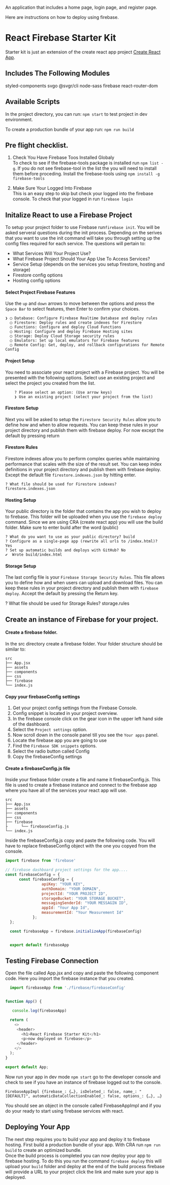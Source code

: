 An application that includes a home page, login page, and register page.

Here are instructions on how to deploy using firebase.

# React Firebase Starter Kit
Starter kit is just an extension of the create react app project [Create React App](https://github.com/facebook/create-react-app).

##  Includes The Following Modules
styled-components
svgo
@svgr/cli
node-sass
firebase
react-router-dom


##  Available Scripts

In the project directory, you can run: `npm start` to test project in dev environment.

To create a production bundle of your app run: `npm run build`

 

 


## Pre flight checklist.

1. Check You Have Firebase Toos Installed Globaly  
To check to see if the firebase-tools package is installed run  ```npm list -g```. If you do not see firebase-tool in the list the you will need to install them before proceding. Install the firebase-tools using ```npm install -g firebase-tools```  

1. Make Sure Your Logged Into Firebase  
This is an easy step to skip but check your logged into the firebase console. To check that your logged in run ```firebase login```


 


## Initalize React to use a Firebase Project 
To setup your project folder to use Firebase run```firebase init```. You will be asked serveral questions during the init process. Depending on the serives that you want to use the init command will take you through setting up the config files required for each service. The questions will pertain to:
- What Services Will Your Project Use?
- What Firebase Project Should Your App Use To Access Services?
- Service Setup (depends on the services you setup firestore, hosting and storage)
- Firestore config options
- Hosting config options



#### Select Project Firebase Features   
Use the ```up``` and ```down``` arrows to move between the options and press the ```Space Bar``` to select features, then Enter to confirm your choices.  

    ❯ ◯ Database: Configure Firebase Realtime Database and deploy rules  
      ◯ Firestore: Deploy rules and create indexes for Firestore  
      ◯ Functions: Configure and deploy Cloud Functions  
      ◯ Hosting: Configure and deploy Firebase Hosting sites  
      ◯ Storage: Deploy Cloud Storage security rules  
      ◯ Emulators: Set up local emulators for Firebase features  
      ◯ Remote Config: Get, deploy, and rollback configurations for Remote Config  
 


#### Project Setup
You need to associate your react project with a Firebase project. You will be presented with the following options. Select use an existing project and select the project you created from the list. 

        ? Please select an option: (Use arrow keys)  
        ❯ Use an existing project (select your project from the list)
      

#### Firestore Setup
Next you will be asked to setup the ```Firestore Security Rules``` allow you to define how and when to allow
requests. You can keep these rules in your project directory and publish them with firebase deploy. For now except the default by pressing return  
  
#### Firestore Rules 
Firestore indexes allow you to perform complex queries while maintaining performance that scales with the size of the result set. You can keep index definitions in your project directory and publish them with firebase deploy. Except the default file ```firestore.indexes.json``` by hitting enter.

    ? What file should be used for Firestore indexes? firestore.indexes.json 

#### Hosting Setup
Your public directory is the folder that contains the app you wish to deploy to firebase. This folder will be uploaded when you use the ```firebase deploy``` command. Since we are using CRA (create react app) you will  use the build folder. Make sure to enter build after the word (public)

    ? What do you want to use as your public directory? build
    ? Configure as a single-page app (rewrite all urls to /index.html)? Yes
    ? Set up automatic builds and deploys with GitHub? No
    ✔  Wrote build/index.html

#### Storage Setup
The last config file is your ```Firebase Storage Security Rules```. This file allows you to define how and when users can upload  and download files. You can keep these rules in your project directory and publish them with ```firebase deploy```. Accept the default by pressing the Return key.

? What file should be used for Storage Rules? storage.rules






## Create an instance of Firebase for your project.

#### Create a firebase folder.
In the src directory create a firebase folder. Your folder structure should be similar to:
```
src
├── App.jsx
├── assets
├── components
├── css
├── firebase
└── index.js
```  
  
#### Copy your firebaseConfig settings 
1. Get your project config settings from the Firebase Console.
1. Config snippet is located in your project overview.
1. In the firebase console click on the gear icon in the upper left hand side of the dashboard.
1. Select the ```Project settings``` option.
1. Now scroll down in the console panel till you see the ```Your apps``` panel.
1. Locate the firebase app you are going to use
1. Find the ```Firebase SDK snippets``` options.
1. Select the radio button called Config  
1. Copy the firebaseConfig settings
  
#### Create a firebaseConfig.js file
Inside your firebase folder create a file and name it firebaseConfig.js. This file is used to create a firebase instance and connect to the firebase app where you have all of the services your react app will use.
```
src
├── App.jsx
├── assets
├── components
├── css
├── firebase
├      └── firebaseConfig.js
└── index.js
```
  
Inside the firebaseConfig.js copy and paste the following code. You will have to replace firebaseConfig object with the one you copyed from the console. 
```js
import firebase from 'firebase' 

// firebase dashboard project settings for the app....
const firebaseConfig = {
      const firebaseConfig = {
                apiKey: "YOUR KEY",
                authDomain: "YOUR DOMAIN",
                projectId: "YOUR PROJECT ID",
                storageBucket: "YOUR STORAGE BUCKET",
                messagingSenderId: "YOUR MESSAGIN ID",
                appId: "Your App Id",
                measurementId: "Your Measurement Id"
            };
  };

  const firebaseApp = firebase.initializeApp(firebaseConfig)


  export default firebaseApp

```

## Testing Firebase Connection
Open the file called App.jsx and copy and paste the following component code. Here you import the firebase instance that you created. 
```js
  import firebaseApp from './firebase/firebaseConfig'


function App() {

   console.log(firebaseApp)

  return (
    <>
     <header>
       <h1>React Firebase Starter Kit</h1>
       <p>now deployed on firebase</p>
     </header>
    </>
  );
}

export default App;

```  
Now run your app in dev mode ```npm start``` go to the developer console and check to see if you have an instance of firebase logged out to the console.  

```
FirebaseAppImpl {firebase_: {…}, isDeleted_: false, name_: "[DEFAULT]", automaticDataCollectionEnabled_: false, options_: {…}, …}
```  

 You should see an object in the console called FirebaseAppImpl and if you do your ready to start using firebase services with react.


## Deploying Your App
The next step requires you to build your app and deploy it to firebase hosting. First build a production bundle of your app. With CRA run ```npm run build``` to create an optimized bundle.  
Once the build process is completed you can now deploy your app to firebase hosting. To do this you run the command ```firebase deploy``` this will upload your ```build``` folder and deploy at the end of the build process firebase will provide a URL to your project click the link and make sure your app is deployed.
 




 



